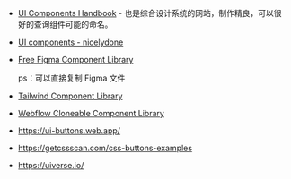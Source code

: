 - [UI Components Handbook](https://www.uiguideline.com/components) - 也是综合设计系统的网站，制作精良，可以很好的查询组件可能的命名。
- [UI components - nicelydone](https://nicelydone.club/components)
- [Free Figma Component Library](https://www.figcomponents.com/)

    ps：可以直接复制 Figma 文件

- [Tailwind Component Library](https://www.tailbits.com/)
- [Webflow Cloneable Component Library](https://www.flowponent.com/)
- https://ui-buttons.web.app/
- https://getcssscan.com/css-buttons-examples
- https://uiverse.io/

